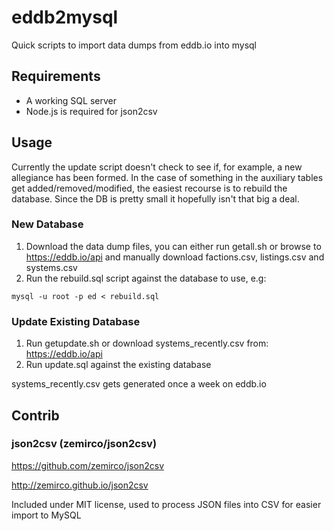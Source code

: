 # eddb2mysql

Quick scripts to import data dumps from eddb.io into mysql

## Requirements

- A working SQL server
- Node.js is required for json2csv

## Usage

Currently the update script doesn't check to see if, for example, a new allegiance has been formed.  In the case of something in the auxiliary tables get added/removed/modified, the easiest recourse is to rebuild the database.  Since the DB is pretty small it hopefully isn't that big a deal.

### New Database

1. Download the data dump files, you can either run getall.sh or browse to https://eddb.io/api and manually download factions.csv, listings.csv and systems.csv
2. Run the rebuild.sql script against the database to use, e.g:

`mysql -u root -p ed < rebuild.sql`

### Update Existing Database

1. Run getupdate.sh or download systems_recently.csv from: https://eddb.io/api
2. Run update.sql against the existing database

systems_recently.csv gets generated once a week on eddb.io

## Contrib
### json2csv (zemirco/json2csv)

https://github.com/zemirco/json2csv

http://zemirco.github.io/json2csv

Included under MIT license, used to process JSON files into CSV for easier import to MySQL
